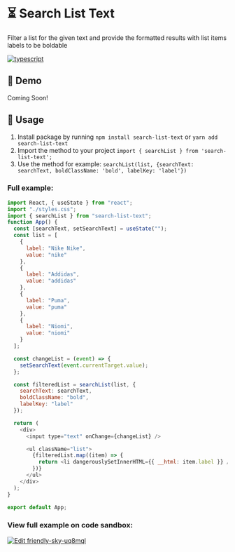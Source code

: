 # :hourglass_flowing_sand: Search List Text
Filter a list for the given text and provide the formatted results with list items labels to be boldable

[![typescript](https://img.shields.io/npm/types/search-list-text?style=plastic)](https://www.typescriptlang.org/)

## 🚀 Demo
Coming Soon!

## 📜 Usage
1) Install package by running ``npm install search-list-text`` or ``yarn add search-list-text``
2) Import the method to your project ``import { searchList } from 'search-list-text';``
3) Use the method for example: 
``searchList(list, {searchText: searchText, boldClassName: 'bold', labelKey: 'label'})``

### Full example: 
``` js
import React, { useState } from "react";
import "./styles.css";
import { searchList } from "search-list-text";
function App() {
  const [searchText, setSearchText] = useState("");
  const list = [
    {
      label: "Nike Nike",
      value: "nike"
    },
    {
      label: "Addidas",
      value: "addidas"
    },
    {
      label: "Puma",
      value: "puma"
    },
    {
      label: "Niomi",
      value: "niomi"
    }
  ];

  const changeList = (event) => {
    setSearchText(event.currentTarget.value);
  };

  const filteredList = searchList(list, {
    searchText: searchText,
    boldClassName: "bold",
    labelKey: "label"
  });

  return (
    <div>
      <input type="text" onChange={changeList} />

      <ul className="list">
        {filteredList.map((item) => {
          return <li dangerouslySetInnerHTML={{ __html: item.label }} />;
        })}
      </ul>
    </div>
  );
}

export default App;

```

### View full example on code sandbox: 
[![Edit friendly-sky-uq8mql](https://codesandbox.io/static/img/play-codesandbox.svg)](https://codesandbox.io/s/friendly-sky-uq8mql?fontsize=14&hidenavigation=1&theme=dark)
